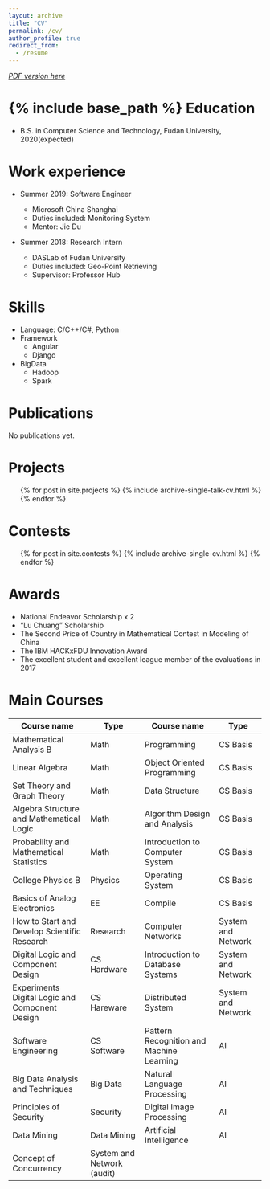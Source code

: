 ```yaml
---
layout: archive
title: "CV"
permalink: /cv/
author_profile: true
redirect_from:
  - /resume
---
```


*[PDF version here](../files/CV_of_Chaokun.pdf)*

{% include base_path %}
Education
======
* B.S. in Computer Science and Technology, Fudan University, 2020(expected)

Work experience
======
* Summer 2019: Software Engineer
  * Microsoft China Shanghai
  * Duties included: Monitoring System
  * Mentor: Jie Du

* Summer 2018: Research Intern
  * DASLab of Fudan University
  * Duties included: Geo-Point Retrieving
  * Supervisor: Professor Hub
  
Skills
======
* Language: C/C++/C#, Python
* Framework 
  * Angular
  * Django
* BigData
  * Hadoop
  * Spark

Publications
======
No publications yet.
  
Projects
======
  <ul>{% for post in site.projects %}
    {% include archive-single-talk-cv.html %}
  {% endfor %}</ul>
  
Contests
======
  <ul>{% for post in site.contests %}
    {% include archive-single-cv.html %}
  {% endfor %}</ul>
  
Awards
======
* National Endeavor Scholarship x 2
* “Lu Chuang” Scholarship
* The Second Price of Country in Mathematical Contest in Modeling of China
* The IBM HACKxFDU Innovation Award
* The excellent student and excellent league member of the evaluations in 2017

Main Courses
======
| Course name  | Type         | Course name  | Type       |
| --------     | --------     | --------     | --------   |
| Mathematical Analysis B | Math | Programming | CS Basis |
| Linear Algebra | Math | Object Oriented Programming | CS Basis |
| Set Theory and Graph Theory | Math | Data Structure | CS Basis |
| Algebra Structure and Mathematical Logic | Math | Algorithm Design and Analysis | CS Basis |
| Probability and Mathematical Statistics | Math | Introduction to Computer System | CS Basis | 
| College Physics B | Physics | Operating System | CS Basis |
| Basics of Analog Electronics | EE | Compile | CS Basis |
| How to Start and Develop Scientific Research | Research | Computer Networks | System and Network |
| Digital Logic and Component Design | CS Hardware | Introduction to Database Systems | System and Network |
| Experiments Digital Logic and Component Design | CS Hareware | Distributed System | System and Network |
| Software Engineering | CS Software | Pattern Recognition and Machine Learning | AI | 
| Big Data Analysis and Techniques | Big Data | Natural Language Processing | AI |
| Principles of Security | Security | Digital Image Processing | AI |
| Data Mining | Data Mining | Artificial Intelligence | AI | 
| Concept of Concurrency | System and Network (audit)|